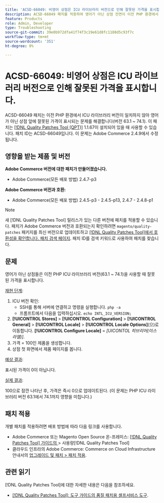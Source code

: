 ```yaml
---
title: 'ACSD-66049: 비영어 상점은 ICU 라이브러리 버전으로 인해 잘못된 가격을 표시합니다.'
description: ACSD-66049 패치를 적용하여 영어가 아닌 상점 전면이 이전 PHP 환경에서 ICU 라이브러리 버전이 일치하지 않아 잘못된 가격이 표시되는 Adobe Commerce 문제를 해결합니다(버전 63.1 ~ 74.1).
feature: Products
role: Admin, Developer
type: Troubleshooting
source-git-commit: 39e0b972dfa41f74f3c19e61d8fc1188d5c93f7c
workflow-type: tm+mt
source-wordcount: '351'
ht-degree: 0%

---
```



# ACSD-66049: 비영어 상점은 ICU 라이브러리 버전으로 인해 잘못된 가격을 표시합니다.

ACSD-66049 패치는 이전 PHP 환경에서 ICU 라이브러리 버전이 일치하지 않아 영어가 아닌 상점 앞에 잘못된 가격이 표시되는 문제를 해결합니다(버전 63.1 ~ 74.1). 이 패치는 [[!DNL Quality Patches Tool (QPT)]](/help/tools/quality-patches-tool/quality-patches-tool-to-self-serve-quality-patches.md) 1.1.67이 설치되어 있을 때 사용할 수 있습니다. 패치 ID는 ACSD-66049입니다. 이 문제는 Adobe Commerce 2.4.9에서 수정됩니다.

## 영향을 받는 제품 및 버전

**Adobe Commerce 버전에 대한 패치가 만들어졌습니다.**

* Adobe Commerce(모든 배포 방법) 2.4.7-p3

**Adobe Commerce 버전과 호환:**

* Adobe Commerce(모든 배포 방법) 2.4.5-p3 - 2.4.5-p13, 2.4.7 - 2.4.8-p1

>[!NOTE]
>
>새 [!DNL Quality Patches Tool] 릴리스가 있는 다른 버전에 패치를 적용할 수 있습니다. 패치가 Adobe Commerce 버전과 호환되는지 확인하려면 `magento/quality-patches` 패키지를 최신 버전으로 업데이트하고 [[!DNL Quality Patches Tool]에서 호환성을 확인합니다. 패치 검색 페이지](https://experienceleague.adobe.com/tools/commerce-quality-patches/index.html?lang=ko). 패치 ID를 검색 키워드로 사용하여 패치를 찾습니다.

## 문제

영어가 아닌 상점들은 이전 PHP ICU 라이브러리 버전(63.1 ~ 74.1)을 사용할 때 잘못된 가격을 표시합니다.

<u>재현 단계</u>:

1. ICU 버전 확인:
   * SSH를 통해 서버에 연결하고 명령을 실행합니다. `php -a`
   * 프롬프트에서 다음을 입력하십시오. `echo INTL_ICU_VERSION;`
1. **[!UICONTROL Stores]** > **[!UICONTROL Configuration]** > **[!UICONTROL General]** > **[!UICONTROL Locale]** > **[!UICONTROL Locale Options]**(으)로 이동합니다. **[!UICONTROL Configure Locale]** = *[UICONTOL 히브리어(이스라엘)]*.
1. 가격 = 100인 제품을 생성합니다.
1. 상점 첫 화면에서 제품 페이지를 봅니다.

<u>예상 결과</u>:

표시된 가격이 0이 아닙니다.

<u>실제 결과</u>:

100으로 잠깐 나타난 후, 가격은 즉시 0으로 업데이트된다.
(이 문제는 PHP ICU 라이브러리 버전 63.1에서 74.1까지 영향을 미칩니다.)

## 패치 적용

개별 패치를 적용하려면 배포 방법에 따라 다음 링크를 사용합니다.

* Adobe Commerce 또는 Magento Open Source 온-프레미스: [[!DNL Quality Patches Tool]  가이드의 ](/help/tools/quality-patches-tool/usage.md)> 사용량[!DNL Quality Patches Tool]
* 클라우드 인프라의 Adobe Commerce: Commerce on Cloud Infrastructure 안내서의 [업그레이드 및 패치 > 패치 적용](https://experienceleague.adobe.com/docs/commerce-cloud-service/user-guide/develop/upgrade/apply-patches.html?lang=ko).

## 관련 읽기

[!DNL Quality Patches Tool]에 대한 자세한 내용은 다음을 참조하세요.

* [[!DNL Quality Patches Tool]: 도구 가이드의 품질 패치용 셀프서비스 도구](/help/tools/quality-patches-tool/quality-patches-tool-to-self-serve-quality-patches.md).
